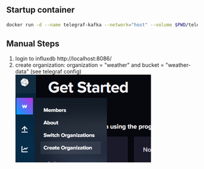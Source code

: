 ## Startup container
```bash
docker run -d --name telegraf-kafka --network="host" --volume $PWD/telegraf.conf:/etc/telegraf/telegraf.conf telegraf
```

## Manual Steps
1. login to influxdb http://localhost:8086/
2. create organization: organization = "weather" and bucket = "weather-data" (see telegraf config)
![alt text](image.png)